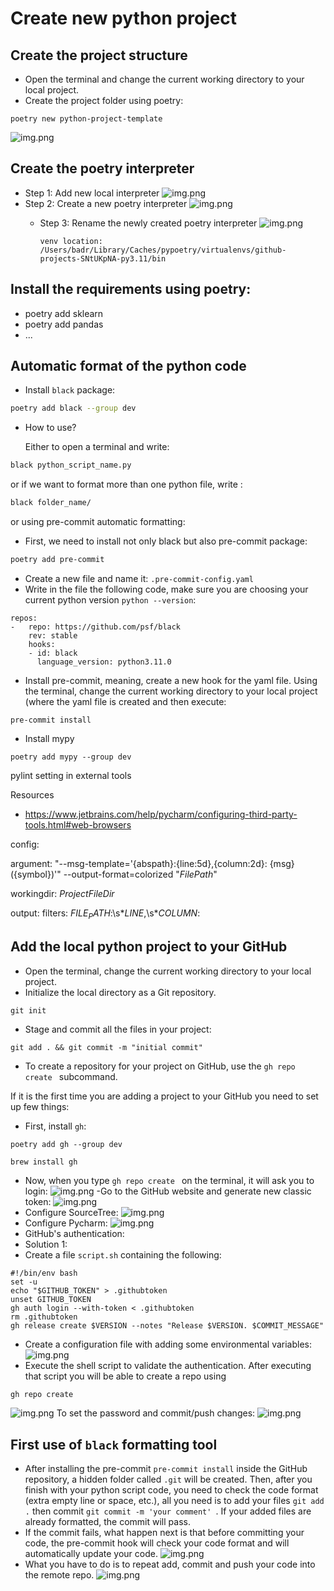 # Create new python project
## Create the project structure

* Open the terminal and change the current working directory to your local project.
* Create the project folder using poetry:
```
poetry new python-project-template
```
![img.png](images/new_python_project_using_poetry.png)

## Create the poetry interpreter
* Step 1: Add new local interpreter
![img.png](images/add_poetry_interpreter_step_1.png)
* Step 2: Create a new poetry interpreter
![img.png](images/add_poetry_interpreter_step_2.png)
  * Step 3: Rename the newly created poetry interpreter
  ![img.png](images/add_poetry_interpreter_step_3.png)
  
        venv location: /Users/badr/Library/Caches/pypoetry/virtualenvs/github-projects-SNtUKpNA-py3.11/bin
  
## Install the requirements using poetry:
* poetry add sklearn
* poetry add pandas
* ...

## Automatic format of the python code

* Install ```black``` package:

```bash
poetry add black --group dev
```
* How to use?

  Either to open a terminal and write:
```bash
black python_script_name.py
```
or if we want to format more than one python file, write :
```bash
black folder_name/
```
or using pre-commit automatic formatting:
* First, we need to install not only black but also pre-commit package:
```bash
poetry add pre-commit
```
* Create a new file and name it: ```.pre-commit-config.yaml```
* Write in the file the following code, make sure you are choosing your 
current python version ```python --version```:
```
repos:
-   repo: https://github.com/psf/black
    rev: stable
    hooks:
    - id: black
      language_version: python3.11.0
```
* Install pre-commit, meaning, create a new hook for the yaml file. 
Using the terminal, change the current working directory to your local project 
(where the yaml file is created and then execute:
```
pre-commit install
```
* Install mypy
```
poetry add mypy --group dev
```
pylint setting in external tools

Resources
* https://www.jetbrains.com/help/pycharm/configuring-third-party-tools.html#web-browsers


config:


argument: "--msg-template='{abspath}:{line:5d},{column:2d}: {msg} ({symbol})'" --output-format=colorized "$FilePath$"

workingdir: $ProjectFileDir$

output: filters: $FILE_PATH$:\s*$LINE$\,\s*$COLUMN$:


## Add the local python project to your GitHub
* Open the terminal, change the current working directory to your local project.
* Initialize the local directory as a Git repository.
```
git init
```
* Stage and commit all the files in your project:
```
git add . && git commit -m "initial commit"
```
* To create a repository for your project on GitHub, use the ```gh repo create ``` subcommand.

If it is the first time you are adding a project to your GitHub you need to set up few things:
- First, install ```gh```:
```
poetry add gh --group dev
```
```
brew install gh
```
- Now, when you type ```gh repo create ``` on the terminal, it will ask you to login:
![img.png](images/git_login.png)
-Go to the GitHub website and generate new classic token:
![img.png](images/GitHub_classic_token.png)
- Configure SourceTree:
![img.png](images/sourcetree_configure_with_github.png)
- Configure Pycharm:
![img.png](images/pycharm_configure_with_github.png)
- GitHub's authentication: 
- Solution 1: 
- Create a file ```script.sh``` containing the following:
```
#!/bin/env bash
set -u
echo "$GITHUB_TOKEN" > .githubtoken
unset GITHUB_TOKEN
gh auth login --with-token < .githubtoken
rm .githubtoken
gh release create $VERSION --notes "Release $VERSION. $COMMIT_MESSAGE"
```
- Create a configuration file with adding some environmental variables:
![img.png](images/github_authen_cli_script_sh.png)
- Execute the shell script to validate the authentication.
After executing that script you will be able to create a repo using 
```bash
gh repo create
```
![img.png](images/add_remote_repo_using_cli.png)
To set the password and commit/push changes:
![img.png](images/github_add_changes_with_authentification.png)

## First use of ```black``` formatting tool 
* After installing the pre-commit ```pre-commit install```
inside the GitHub repository, a hidden folder called ```.git``` will be created.
Then, after you finish with your python script code, you need to check the code format (extra empty line or space, etc.), all you need 
is to add your files ```git add .``` then commit ```git commit -m 'your comment' ```.
If your added files are already formatted, the commit will pass.
* If the commit fails, what happen next is that before committing your code, the pre-commit 
hook will check your code format and will automatically update your code.
![img.png](images/first_use_pre_commit_hook.png)
* What you have to do is to repeat add, commit and push your code into the remote repo.
![img.png](images/pre_commit_with_black_add_commit_push.png)


